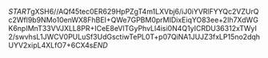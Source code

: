 $START$gXSH6//AQf45tec0ER629HpPZgT4m1LXVbj6/iJ0iYVRlFYYQc2VZUrQc2Wfl9b9NMo10enWX8FhBEI+QWe7GPBM0prMIDixEiqYO83ee+2Ih7XdWGK6npIMnT33VVJXLL8PR+ICeE8eVlTGyPhvLl4isi0N4Q1yICRDU36312xTWyI2/swvhsL1JWCV0PULuSf3UdGsctiwTePL0T+p07QiNA1JUJZ3fxLP15no2dqhUYV2xipL4XLfO7+6CX4s$END$